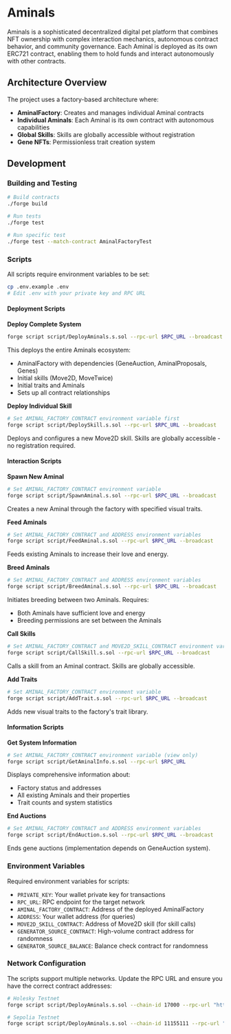 # Aminals

Aminals is a sophisticated decentralized digital pet platform that combines NFT ownership with complex interaction mechanics, autonomous contract behavior, and community governance. Each Aminal is deployed as its own ERC721 contract, enabling them to hold funds and interact autonomously with other contracts.

## Architecture Overview

The project uses a factory-based architecture where:

- **AminalFactory**: Creates and manages individual Aminal contracts
- **Individual Aminals**: Each Aminal is its own contract with autonomous capabilities
- **Global Skills**: Skills are globally accessible without registration
- **Gene NFTs**: Permissionless trait creation system

## Development

### Building and Testing

```bash
# Build contracts
./forge build

# Run tests
./forge test

# Run specific test
./forge test --match-contract AminalFactoryTest
```

### Scripts

All scripts require environment variables to be set:

```bash
cp .env.example .env
# Edit .env with your private key and RPC URL
```

#### Deployment Scripts

**Deploy Complete System**

```bash
forge script script/DeployAminals.s.sol --rpc-url $RPC_URL --broadcast
```

This deploys the entire Aminals ecosystem:

- AminalFactory with dependencies (GeneAuction, AminalProposals, Genes)
- Initial skills (Move2D, MoveTwice)
- Initial traits and Aminals
- Sets up all contract relationships

**Deploy Individual Skill**

```bash
# Set AMINAL_FACTORY_CONTRACT environment variable first
forge script script/DeploySkill.s.sol --rpc-url $RPC_URL --broadcast
```

Deploys and configures a new Move2D skill. Skills are globally accessible - no registration required.

#### Interaction Scripts

**Spawn New Aminal**

```bash
# Set AMINAL_FACTORY_CONTRACT environment variable
forge script script/SpawnAminal.s.sol --rpc-url $RPC_URL --broadcast
```

Creates a new Aminal through the factory with specified visual traits.

**Feed Aminals**

```bash
# Set AMINAL_FACTORY_CONTRACT and ADDRESS environment variables
forge script script/FeedAminal.s.sol --rpc-url $RPC_URL --broadcast
```

Feeds existing Aminals to increase their love and energy.

**Breed Aminals**

```bash
# Set AMINAL_FACTORY_CONTRACT and ADDRESS environment variables
forge script script/BreedAminal.s.sol --rpc-url $RPC_URL --broadcast
```

Initiates breeding between two Aminals. Requires:

- Both Aminals have sufficient love and energy
- Breeding permissions are set between the Aminals

**Call Skills**

```bash
# Set AMINAL_FACTORY_CONTRACT and MOVE2D_SKILL_CONTRACT environment variables
forge script script/CallSkill.s.sol --rpc-url $RPC_URL --broadcast
```

Calls a skill from an Aminal contract. Skills are globally accessible.

**Add Traits**

```bash
# Set AMINAL_FACTORY_CONTRACT environment variable
forge script script/AddTrait.s.sol --rpc-url $RPC_URL --broadcast
```

Adds new visual traits to the factory's trait library.

#### Information Scripts

**Get System Information**

```bash
# Set AMINAL_FACTORY_CONTRACT environment variable (view only)
forge script script/GetAminalInfo.s.sol --rpc-url $RPC_URL
```

Displays comprehensive information about:

- Factory status and addresses
- All existing Aminals and their properties
- Trait counts and system statistics

**End Auctions**

```bash
# Set AMINAL_FACTORY_CONTRACT and ADDRESS environment variables
forge script script/EndAuction.s.sol --rpc-url $RPC_URL --broadcast
```

Ends gene auctions (implementation depends on GeneAuction system).

### Environment Variables

Required environment variables for scripts:

- `PRIVATE_KEY`: Your wallet private key for transactions
- `RPC_URL`: RPC endpoint for the target network
- `AMINAL_FACTORY_CONTRACT`: Address of the deployed AminalFactory
- `ADDRESS`: Your wallet address (for queries)
- `MOVE2D_SKILL_CONTRACT`: Address of Move2D skill (for skill calls)
- `GENERATOR_SOURCE_CONTRACT`: High-volume contract address for randomness
- `GENERATOR_SOURCE_BALANCE`: Balance check contract for randomness

### Network Configuration

The scripts support multiple networks. Update the RPC URL and ensure you have the correct contract addresses:

```bash
# Holesky Testnet
forge script script/DeployAminals.s.sol --chain-id 17000 --rpc-url "https://ethereum-holesky.publicnode.com" --broadcast

# Sepolia Testnet
forge script script/DeployAminals.s.sol --chain-id 11155111 --rpc-url "https://ethereum-sepolia.publicnode.com" --broadcast
```
